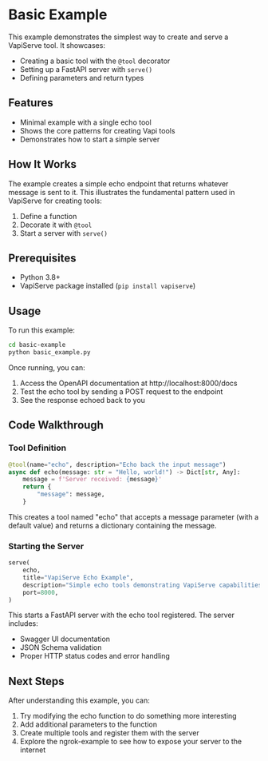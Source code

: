 # Basic Example

This example demonstrates the simplest way to create and serve a VapiServe tool. It showcases:

- Creating a basic tool with the `@tool` decorator
- Setting up a FastAPI server with `serve()`
- Defining parameters and return types

## Features

- Minimal example with a single echo tool
- Shows the core patterns for creating Vapi tools
- Demonstrates how to start a simple server

## How It Works

The example creates a simple echo endpoint that returns whatever message is sent to it. This illustrates the fundamental pattern used in VapiServe for creating tools:

1. Define a function
2. Decorate it with `@tool`
3. Start a server with `serve()`

## Prerequisites

- Python 3.8+
- VapiServe package installed (`pip install vapiserve`)

## Usage

To run this example:

```bash
cd basic-example
python basic_example.py
```

Once running, you can:

1. Access the OpenAPI documentation at http://localhost:8000/docs
2. Test the echo tool by sending a POST request to the endpoint
3. See the response echoed back to you

## Code Walkthrough

### Tool Definition

```python
@tool(name="echo", description="Echo back the input message")
async def echo(message: str = "Hello, world!") -> Dict[str, Any]:
    message = f'Server received: {message}'
    return {
        "message": message,
    }
```

This creates a tool named "echo" that accepts a message parameter (with a default value) and returns a dictionary containing the message.

### Starting the Server

```python
serve(
    echo,
    title="VapiServe Echo Example",
    description="Simple echo tools demonstrating VapiServe capabilities",
    port=8000,
)
```

This starts a FastAPI server with the echo tool registered. The server includes:
- Swagger UI documentation
- JSON Schema validation
- Proper HTTP status codes and error handling

## Next Steps

After understanding this example, you can:

1. Try modifying the echo function to do something more interesting
2. Add additional parameters to the function
3. Create multiple tools and register them with the server
4. Explore the ngrok-example to see how to expose your server to the internet 